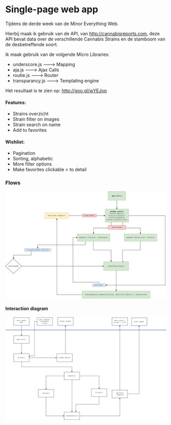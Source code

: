 # Single-page web app

Tijdens de derde week van de Minor Everything Web.

Hierbij maak ik gebruik van de API, van http://cannabisreports.com, deze API bevat data over de
verschillende Cannabis Strains en de stamboom van de desbetreffende soort.

 
Ik maak gebruik van de volgende Micro Libraries: 

- underscore.js ---> Mapping
- aja.js        ---> Ajax Calls
- routie.js     ---> Router
- transparancy.js ---> Templating engine

Het resultaat is te zien op: http://goo.gl/wYEJop


#### Features:
 
 - Strains overzicht
 - Strain filter on images
 - Strain search on name
 - Add to favorites

#### Wishlist: 

- Pagination
- Sorting, alphabetic
- More filter options
- Make favorites clickable > to detail

### Flows

![alt text](https://github.com/pierman1/web-app-from-scratch/blob/master/week-3/opdracht%203%20&%204/SWAP.jpg?raw=true "Logo Title Text 1")

#### Interaction diagram

![alt text](https://github.com/pierman1/web-app-from-scratch/blob/master/week-3/opdracht%203%20&%204/SWAP-above-water.jpg?raw=true "Logo Title Text 1")


 
